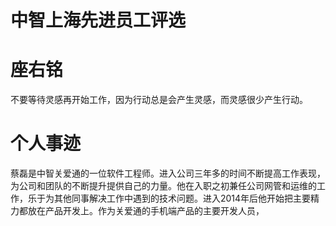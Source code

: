 中智上海先进员工评选
====================

# 座右铭 #

不要等待灵感再开始工作，因为行动总是会产生灵感，而灵感很少产生行动。

# 个人事迹 #

蔡磊是中智关爱通的一位软件工程师。进入公司三年多的时间不断提高工作表现，为公司和团队的不断提升提供自己的力量。他在入职之初兼任公司网管和运维的工作，乐于为其他同事解决工作中遇到的技术问题。进入2014年后他开始把主要精力都放在产品开发上。作为关爱通的手机端产品的主要开发人员，
